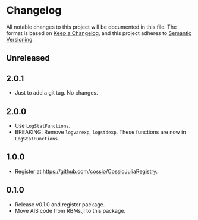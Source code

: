 # Changelog

All notable changes to this project will be documented in this file. The format is based on [Keep a Changelog](https://keepachangelog.com/en/1.0.0/), and this project adheres to [Semantic Versioning](https://semver.org/spec/v2.0.0.html).

## Unreleased

## 2.0.1

- Just to add a git tag. No changes.

## 2.0.0

- Use `LogStatFunctions`.
- BREAKING: Remove `logvarexp`, `logstdexp`. These functions are now in `LogStatFunctions`.

## 1.0.0

- Register at https://github.com/cossio/CossioJuliaRegistry.

## 0.1.0

- Release v0.1.0 and register package.
- Move AIS code from RBMs.jl to this package.